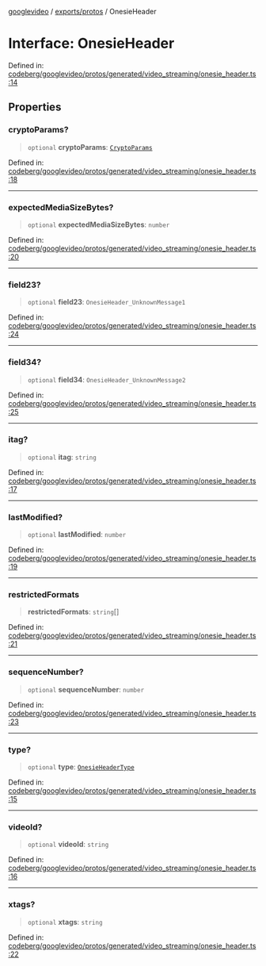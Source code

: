 [googlevideo](../../../README.md) / [exports/protos](../README.md) / OnesieHeader

# Interface: OnesieHeader

Defined in: [codeberg/googlevideo/protos/generated/video\_streaming/onesie\_header.ts:14](https://github.com/LuanRT/googlevideo/blob/19854137cadaf49fd755394883dfd7fe5fdaba20/protos/generated/video_streaming/onesie_header.ts#L14)

## Properties

### cryptoParams?

> `optional` **cryptoParams**: [`CryptoParams`](CryptoParams.md)

Defined in: [codeberg/googlevideo/protos/generated/video\_streaming/onesie\_header.ts:18](https://github.com/LuanRT/googlevideo/blob/19854137cadaf49fd755394883dfd7fe5fdaba20/protos/generated/video_streaming/onesie_header.ts#L18)

***

### expectedMediaSizeBytes?

> `optional` **expectedMediaSizeBytes**: `number`

Defined in: [codeberg/googlevideo/protos/generated/video\_streaming/onesie\_header.ts:20](https://github.com/LuanRT/googlevideo/blob/19854137cadaf49fd755394883dfd7fe5fdaba20/protos/generated/video_streaming/onesie_header.ts#L20)

***

### field23?

> `optional` **field23**: `OnesieHeader_UnknownMessage1`

Defined in: [codeberg/googlevideo/protos/generated/video\_streaming/onesie\_header.ts:24](https://github.com/LuanRT/googlevideo/blob/19854137cadaf49fd755394883dfd7fe5fdaba20/protos/generated/video_streaming/onesie_header.ts#L24)

***

### field34?

> `optional` **field34**: `OnesieHeader_UnknownMessage2`

Defined in: [codeberg/googlevideo/protos/generated/video\_streaming/onesie\_header.ts:25](https://github.com/LuanRT/googlevideo/blob/19854137cadaf49fd755394883dfd7fe5fdaba20/protos/generated/video_streaming/onesie_header.ts#L25)

***

### itag?

> `optional` **itag**: `string`

Defined in: [codeberg/googlevideo/protos/generated/video\_streaming/onesie\_header.ts:17](https://github.com/LuanRT/googlevideo/blob/19854137cadaf49fd755394883dfd7fe5fdaba20/protos/generated/video_streaming/onesie_header.ts#L17)

***

### lastModified?

> `optional` **lastModified**: `number`

Defined in: [codeberg/googlevideo/protos/generated/video\_streaming/onesie\_header.ts:19](https://github.com/LuanRT/googlevideo/blob/19854137cadaf49fd755394883dfd7fe5fdaba20/protos/generated/video_streaming/onesie_header.ts#L19)

***

### restrictedFormats

> **restrictedFormats**: `string`[]

Defined in: [codeberg/googlevideo/protos/generated/video\_streaming/onesie\_header.ts:21](https://github.com/LuanRT/googlevideo/blob/19854137cadaf49fd755394883dfd7fe5fdaba20/protos/generated/video_streaming/onesie_header.ts#L21)

***

### sequenceNumber?

> `optional` **sequenceNumber**: `number`

Defined in: [codeberg/googlevideo/protos/generated/video\_streaming/onesie\_header.ts:23](https://github.com/LuanRT/googlevideo/blob/19854137cadaf49fd755394883dfd7fe5fdaba20/protos/generated/video_streaming/onesie_header.ts#L23)

***

### type?

> `optional` **type**: [`OnesieHeaderType`](../enumerations/OnesieHeaderType.md)

Defined in: [codeberg/googlevideo/protos/generated/video\_streaming/onesie\_header.ts:15](https://github.com/LuanRT/googlevideo/blob/19854137cadaf49fd755394883dfd7fe5fdaba20/protos/generated/video_streaming/onesie_header.ts#L15)

***

### videoId?

> `optional` **videoId**: `string`

Defined in: [codeberg/googlevideo/protos/generated/video\_streaming/onesie\_header.ts:16](https://github.com/LuanRT/googlevideo/blob/19854137cadaf49fd755394883dfd7fe5fdaba20/protos/generated/video_streaming/onesie_header.ts#L16)

***

### xtags?

> `optional` **xtags**: `string`

Defined in: [codeberg/googlevideo/protos/generated/video\_streaming/onesie\_header.ts:22](https://github.com/LuanRT/googlevideo/blob/19854137cadaf49fd755394883dfd7fe5fdaba20/protos/generated/video_streaming/onesie_header.ts#L22)
